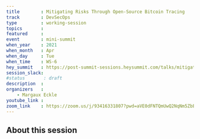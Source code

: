 ```yaml
---
title        : Mitigating Risks Through Open-Source Bitcoin Tracing
track        : DevSecOps
type         : working-session
topics       :
featured     :
event        : mini-summit
when_year    : 2021
when_month   : Apr
when_day     : Tue
when_time    : WS-6
hey_summit   : https://post-summit-sessions.heysummit.com/talks/mitigating-risks-through-open-source-bitcoin-tracing/
session_slack:
#status       : draft
description  :
organizers   :
    - Margaux Eckle
youtube_link :
zoom_link    : https://zoom.us/j/93416331807?pwd=aVE0dFNTQmUwQ2NqNm5ZbEhYZHAzZz09
---
```


## About this session
